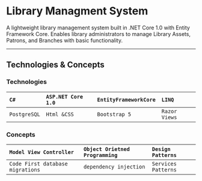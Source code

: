 # Library Managment System

A lightweight library management system built in .NET Core 1.0 with Entity Framework Core. Enables library administrators to manage Library Assets, Patrons, and Branches with basic functionality.

------------------------------------------------------------------------------------------------------------

## Technologies & Concepts
### Technologies
|`C#`|`ASP.NET Core 1.0`|`EntityFrameworkCore`|`LINQ`|
|:--------|:--------|:--------|:--------|
|`PostgreSQL`|`Html &CSS`|`Bootstrap 5`|`Razor Views`|

### Concepts  
| `Model View Controller`| `Object Orietned Programming`|`Design Patterns`|
|  :--------     | :--------       |:--------       |
| `Code First database migrations `| `dependency injection`|`Services Patterns`|
